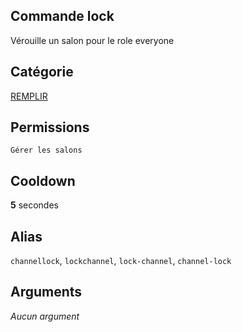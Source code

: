 ## Commande lock
Vérouille un salon pour le role everyone

## Catégorie
[REMPLIR](../categories/REMPLIR.md)

## Permissions
`Gérer les salons`

## Cooldown
**5** secondes

## Alias
`channellock`, `lockchannel`, `lock-channel`, `channel-lock`

## Arguments
*Aucun argument*
